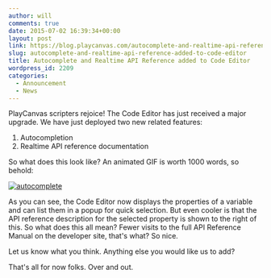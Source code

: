 ```yaml
---
author: will
comments: true
date: 2015-07-02 16:39:34+00:00
layout: post
link: https://blog.playcanvas.com/autocomplete-and-realtime-api-reference-added-to-code-editor/
slug: autocomplete-and-realtime-api-reference-added-to-code-editor
title: Autocomplete and Realtime API Reference added to Code Editor
wordpress_id: 2209
categories:
  - Announcement
  - News
---
```


PlayCanvas scripters rejoice! The Code Editor has just received a major upgrade. We have just deployed two new related features:

1. Autocompletion
2. Realtime API reference documentation

So what does this look like? An animated GIF is worth 1000 words, so behold:

[![autocomplete](https://blog.playcanvas.com/wp-content/uploads/2015/07/autocomplete.gif)](http://blog.playcanvas.com/wp-content/uploads/2015/07/autocomplete.gif)

As you can see, the Code Editor now displays the properties of a variable and can list them in a popup for quick selection. But even cooler is that the API reference description for the selected property is shown to the right of this. So what does this all mean? Fewer visits to the full API Reference Manual on the developer site, that's what? So nice.

Let us know what you think. Anything else you would like us to add?

That's all for now folks. Over and out.
